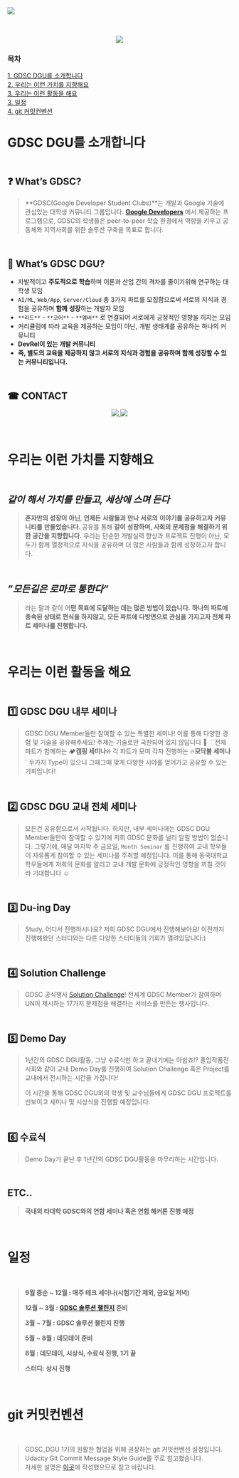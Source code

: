 <img src="https://github.com/nanami-tomoe/Computer_Algorithms_and_Laboratory/assets/123773613/5aba7c37-9292-40b5-8453-c0a1849756a5">
<br>
<br>
<br>
<p align="center"><a href="https://gdsc.community.dev/dongguk-university/"><img src= "https://img.shields.io/badge/GDSC--DGU-f9ab00?style=for-the-badge&logo=GDSC--DGU&logoColor=white"></a></p>

### 목차

[1. GDSC DGU를 소개합니다](#GDSC-DGU를-소개합니다)<br>
[2. 우리는 이런 가치를 지향해요](#우리는-이런-가치를-지향해요)<br>
[3. 우리는 이런 활동을 해요](#우리는-이런-활동을-해요)<br>
[3. 일정](#일정)<br>
[4. git 커밋컨벤션](https://github.com/GDSC-DGU/.github/blob/main/profile/COMMIT.md)

# GDSC DGU를 소개합니다

## <br>❓ **What’s GDSC?**

> **GDSC(Google Developer Student Clubs)**는 개발과 Google 기술에 관심있는 대학생 커뮤니티 그룹입니다. [**Google Developers**](https://developers.google.com/) 에서 제공하는 프로그램으로, GDSC의 학생들은 peer-to-peer 학습 환경에서 역량을 키우고 공동체와 지역사회를 위한 솔루션 구축을 목표로 합니다.

## <br>🏫 **What’s GDSC DGU?**

- 자발적이고 **주도적으로** **학습**하며 이론과 산업 간의 격차를 줄이기위해 연구하는 대학생 모임
- `AI/ML`, `Web/App`, `Server/Cloud` 총 3가지 파트를 모집함으로써 서로의 지식과 경험을 공유하며 **함께** **성장**하는 개발자 모임
- `**리드**` - `**코어**` - `**멤버**` 로 연결되어 서로에게 긍정적인 영향을 끼지는 모임
- 커리큘럼에 따라 교육을 제공하는 모임이 아닌, 개발 생태계를 공유하는 하나의 커뮤니티
- **DevRel이 있는 개발 커뮤니티**
- **즉, 별도의 교육을 제공하지 않고 서로의 지식과 경험을 공유하며 함께 성장할 수 있는 커뮤니티입니다.**

## <br>☎ **CONTACT**
<p align="center">
  <a href="http://melonicedlatte.com/](https://www.instagram.com/gdsc.dgu/">
    <img src="https://img.shields.io/badge/instagram-E4405F?style=for-the-badge&logo=instagram&logoColor=white">
  </a>
  <a href="mailto:gdsc.dgu@gmail.com">
    <img src="https://img.shields.io/badge/gmail-EA4335?style=for-the-badge&logo=gmail&logoColor=white">
  </a>
</p>

# <br>우리는 이런 가치를 지향해요

## <br>_**같이 해서 가치를 만들고, 세상에 스며 든다**_

> **혼자만의** **성장이** **아닌**,
> **언제든** **사람들과** **만나** **서로의** **이야기를** **공유하고자** **커뮤니티를** **만들었습니다**. 공유를 통해 **같이** **성장하며, 사회의** **문제점을** **해결하기 위한 공간을 지향합니다.**
> 우리는 단순한 개발실력 향상과 프로젝트 진행이 아닌, 모두가 함께 열정적으로 지식을 공유하며 더 많은 사람들과 함께 성장하고자 합니다.<br>

## <br>_”모든길은 로마로 통한다”_

> 라는 말과 같이 어**떤 목표에 도달하는 데는 많은 방법이 있습니다.**
> **하나의 파트에 종속된 상태로 편식을 하지않고, 모든 파트에 다방면으로 관심을 가지고자 전체 파트 세미나를 진행합니다.**

# <br>우리는 이런 활동을 해요
## <br>1️⃣ GDSC DGU 내부 세미나

> GDSC DGU Member들만 참여할 수 있는 특별한 세미나! 이를 통해 다양한 경험 및 기술을 공유해주세요! 주제는 기술로만 국한되어 있지 않답니다 🙂  ``전체 파트가 함께하는 🏕️**캠핑 세미나**`와` 각 파트가 모여 각자 진행하는 🔥**모닥불 세미나**` 두가지 Type이 있으니 그때그때 맞게 다양한 시야를 얻어가고 공유할 수 있는 기회입니다!

## <br>2️⃣ GDSC DGU 교내 전체 세미나

> 모든건 공유함으로서 시작됩니다. 하지만, 내부 세미나에는 GDSC DGU Member들만이 참여할 수 있기에 저희 GDSC 문화를 널리 알릴 방법이 없습니다. 그렇기에, 매달 마지막 주 금요일, `Month Seminar` 를 진행하여 교내 학우들이 자유롭게 참여할 수 있는 세미나를 주최할 예정입니다. 이를 통해 동국대학교 학우들에게 저희의 문화를 알리고 교내 개발 문화에 긍정적인 영향을 끼칠 것이라 기대합니다 ☺️

## <br>3️⃣ Du-ing Day

> Study, 어디서 진행하시나요? 저희 GDSC DGU에서 진행해보아요! 이전까지 진행해왔던 스터디와는 다른 다양한 스터디들의 기회가 열려있답니다:)

## <br>4️⃣ Solution Challenge

> GDSC 공식행사 [Solution Challenge](https://developers.google.com/community/gdsc-solution-challenge?hl=ko)! 전세계 GDSC Member가 참여하며 UN이 제시하는 17가지 문제점을 해결하는 서비스를 만든는 행사입니다.

## <br>5️⃣ Demo Day

> 1년간의 GDSC DGU활동, 그냥 수료식만 하고 끝내기에는 아쉽죠!? 졸업작품전시회와 같이 교내 Demo Day를 진행하여 Solution Challenge 혹은 Project를 교내에서 전시하는 시간을 가집니다!
> 
> 이 시간을 통해 GDSC DGU외의 학생 및 교수님들에게 GDSC DGU 프로젝트를 선보이고 세미나 및 시상식을 진행할 예정입니다.

## <br>6️⃣ 수료식

> Demo Day가 끝난 후 1년간의 GDSC DGU활동을 마무리하는 시간입니다.

## <br>ETC..

> **국내외 타대학 GDSC와의 연합 세미나 혹은 연합 해커톤 진행 예정**

# <br>일정
<br>

> **9월 중순 ~ 12월 : 매주 테크 세미나(시험기간 제외, 금요일 저녁)**
> 
> **12월 ~ 3월 : [GDSC 솔루션 챌린지](<https://developers.google.com/community/gdsc-solution-challenge?hl=ko>) 준비**
> 
> **3월 ~ 7월 : GDSC 솔루션 챌린지 진행**
> 
> **5월 ~ 8월 : 데모데이 준비**
> 
> **8월 : 데모데이, 시상식, 수료식 진행, 1기 끝**
> 
> **스터디: 상시 진행**

# <br>git 커밋컨벤션
<br>

> GDSC_DGU 1기의 원활한 협업을 위해 권장하는 git 커밋컨벤션 설정입니다.<br>
> Udacity Git Commit Message Style Guide를 주로 참고했습니다.<br>
> 자세한 설명은 [이곳](https://github.com/GDSC-DGU/.github/blob/main/profile/COMMIT.md)에 작성했으므로 참고 바랍니다.
